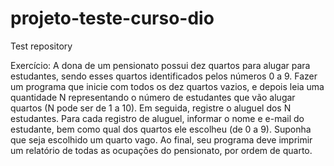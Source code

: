 # projeto-teste-curso-dio
Test repository

Exercício:
A dona de um pensionato possui dez quartos para alugar para estudantes, sendo esses quartos identificados pelos números 0 a 9.
Fazer um programa que inicie com todos os dez quartos vazios, e depois leia uma quantidade N representando o número de estudantes que vão alugar quartos (N pode ser de 1 a 10). 
Em seguida, registre o aluguel dos N estudantes. 
Para cada registro de aluguel, informar o nome e e-mail do estudante, bem como qual dos quartos ele escolheu (de 0 a 9). 
Suponha que seja escolhido um quarto vago. Ao final, seu programa deve imprimir um relatório de todas as ocupações do pensionato, por ordem de quarto.

